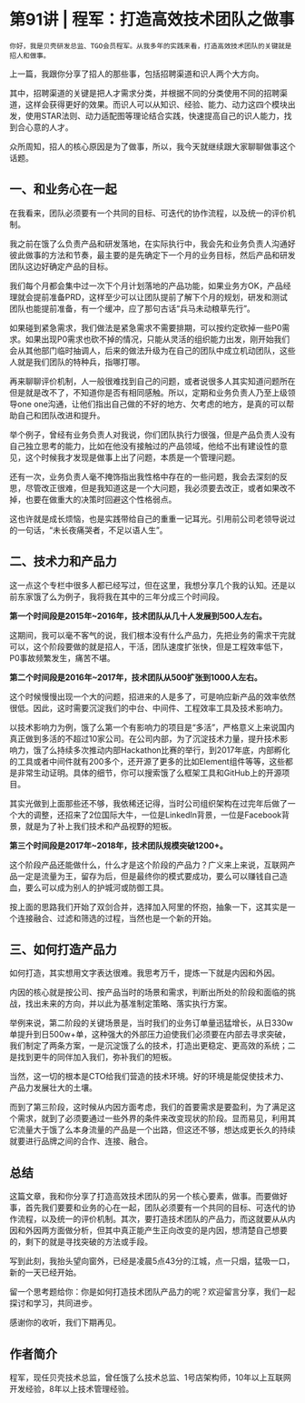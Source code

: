 # 第91讲 | 程军：打造高效技术团队之做事

    你好，我是贝壳研发总监、TGO会员程军。从我多年的实践来看，打造高效技术团队的关键就是招人和做事。

上一篇，我跟你分享了招人的那些事，包括招聘渠道和识人两个大方向。

其中，招聘渠道的关键是把人才需求分类，并根据不同的分类使用不同的招聘渠道，这样会获得更好的效果。而识人可以从知识、经验、能力、动力这四个模块出发，使用STAR法则、动力适配图等理论结合实践，快速提高自己的识人能力，找到合心意的人才。

众所周知，招人的核心原因是为了做事，所以，我今天就继续跟大家聊聊做事这个话题。

## 一、和业务心在一起

在我看来，团队必须要有一个共同的目标、可迭代的协作流程，以及统一的评价机制。

我之前在饿了么负责产品和研发落地，在实际执行中，我会先和业务负责人沟通好彼此做事的方法和节奏，最主要的是先确定下一个月的业务目标，然后产品和研发团队这边好确定产品的目标。

我们每个月都会集中过一次下个月计划落地的产品功能，如果业务方OK，产品经理就会提前准备PRD，这样至少可以让团队提前了解下个月的规划，研发和测试团队也能提前准备，有一个缓冲，应了那句古话“兵马未动粮草先行”。

如果碰到紧急需求，我们做法是紧急需求不需要排期，可以按约定砍掉一些P0需求。如果出现P0需求也砍不掉的情况，只能从灵活的组织能力出发，刚开始我们会从其他部门临时抽调人，后来的做法升级为在自己的团队中成立机动团队，这些人就是我们团队的特种兵，指哪打哪。

再来聊聊评价机制，人一般很难找到自己的问题，或者说很多人其实知道问题所在但是就是改不了，不知道你是否有相同感触。所以，定期和业务负责人乃至上级领导one one沟通，让他们指出自己做的不好的地方、欠考虑的地方，是真的可以帮助自己和团队改进和提升。

举个例子，曾经有业务负责人对我说，你们团队执行力很强，但是产品负责人没有自己独立思考的能力，比如在他没有接触过的产品领域，他给不出有建设性的意见，这个时候我才发现是做事上出了问题，本质是一个管理问题。

还有一次，业务负责人毫不掩饰指出我性格中存在的一些问题，我会去深刻的反思，尽管改正很难，但是我知道这是一个大问题，我必须要去改正，或者如果改不掉，也要在做重大的决策时回避这个性格弱点。

这也许就是成长烦恼，也是实践带给自己的重重一记耳光。引用前公司老领导说过的一句话，“未长夜痛哭者，不足以语人生”。

## 二、技术力和产品力

这一点这个专栏中很多人都已经写过，但在这里，我想分享几个我的认知。还是以前东家饿了么为例子，我将我在其中的三年分成三个时间段。

**第一个时间段是2015年~2016年，技术团队从几十人发展到500人左右。**

这期间，我可以毫不客气的说，我们根本没有什么产品力，先把业务的需求干完就可以，这个阶段要做的就是招人，干活，团队速度扩张快，但是工程效率低下，P0事故频繁发生，痛苦不堪。

**第二个时间段是2016年~2017年，技术团队从500扩张到1000人左右。**

这个时候慢慢出现一个大的问题，招进来的人是多了，可是响应新产品的效率依然很低。因此，这时需要沉淀我们的中台、中间件、工程效率工具及技术影响力。

以技术影响力为例，饿了么第一个有影响力的项目是“多活”，严格意义上来说国内真正做到多活的不超过10家公司。在公司内部，为了沉淀技术力量，提升技术影响力，饿了么持续多次推动内部Hackathon比赛的举行，到2017年底，内部孵化的工具或者中间件就有200多个，还开源了更多的比如Element组件等等，这些都是非常生动证明。具体的细节，你可以搜索饿了么框架工具和GitHub上的开源项目。

其实光做到上面那些还不够，我依稀还记得，当时公司组织架构在过完年后做了一个大的调整，还招来了2位国际大牛，一位是LinkedIn背景，一位是Facebook背景，就是为了补上我们技术和产品视野的短板。

**第三个时间段是2017年~2018年，技术团队规模突破1200+。**

这个阶段产品还能做什么，什么才是这个阶段的产品力？广义来上来说，互联网产品一定是流量为王，留存为后，但是最终你的模式要成功，要么可以赚钱自己造血，要么可以成为别人的护城河或防御工具。

按上面的思路我们开始了双剑合并，选择加入阿里的怀抱，抽象一下，这其实是一个连接融合、过滤和筛选的过程，当然也是一个新的开始。

## 三、如何打造产品力

如何打造，其实想用文字表达很难。我思考万千，提炼一下就是内因和外因。

内因的核心就是按公司、按产品当时的场景和需求，判断出所处的阶段和面临的挑战，找出未来的方向，并以此为基准制定策略、落实执行方案。

举例来说，第二阶段的关键场景是，当时我们的业务订单量迅猛增长，从日330w单提升到日500w+单，这种强大的外部压力迫使我们必须要在内部去寻求突破，我们制定了两条方案，一是沉淀饿了么的技术，打造出更稳定、更高效的系统；二是找到更牛的同伴加入我们，弥补我们的短板。

当然，这一切的根本是CTO给我们营造的技术环境。好的环境是能促使技术力、产品力发展壮大的土壤。

而到了第三阶段，这时候从内因方面考虑，我们的首要需求是要盈利，为了满足这个需求，就到了必须要通过一些外界的条件来改变现状的阶段。显而易见，利用其它流量大于饿了么本身流量的产品是一个出路，但这还不够，想达成更长久的持续就要进行品牌之间的合作、连接、融合。

## 总结

这篇文章，我和你分享了打造高效技术团队的另一个核心要素，做事。而要做好事，首先我们要要和业务的心在一起，团队必须要有一个共同的目标、可迭代的协作流程，以及统一的评价机制。其次，要打造技术团队的产品力，而这就要从从内因和外因两方面做分析，但其中真正能产生正向改变的是内因，想清楚自己想要的，剩下的就是寻找突破的方法或手段。

写到此刻，我抬头望向窗外，已经是凌晨5点43分的江城，点一只烟，猛吸一口，新的一天已经开始。

留一个思考题给你：你是如何打造技术团队产品力的呢？欢迎留言分享，我们一起探讨和学习，共同进步。

感谢你的收听，我们下期再见。

## 作者简介

程军，现任贝壳技术总监，曾任饿了么技术总监、1号店架构师，10年以上互联网开发经验，8年以上技术管理经验。
    